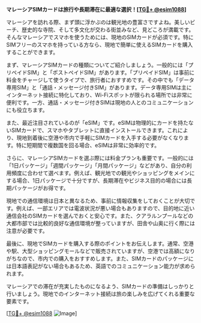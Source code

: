 **マレーシアSIMカードは旅行や長期滞在に最適な選択！[[TG💪+ @esim1088](https://t.me/s/esim1088)]**

マレーシアを訪れる際、まず頭に浮かぶのは観光地の豊富さですよね。美しいビーチ、歴史的な寺院、そして多文化が交わる街並みなど、見どころが満載です。そんなマレーシアでスマホを使うためには、現地のSIMカードが必須です。特にSIMフリーのスマホを持っている方なら、現地で簡単に使えるSIMカードを購入することができます。

まず、マレーシアSIMカードの種類についてご紹介しましょう。一般的には「プリペイドSIM」と「ポストペイドSIM」があります。「プリペイドSIM」は事前に料金をチャージして使うタイプで、旅行者におすすめです。その中でも「データ専用SIM」と「通話・メッセージ付きSIM」があります。データ専用SIMは主にインターネット接続に特化しており、Wi-Fiスポットが限られる場所では非常に便利です。一方、通話・メッセージ付きSIMは現地の人とのコミュニケーションにも役立ちます。

また、最近注目されているのが「eSIM」です。eSIMは物理的にカードを持たないSIMカードで、スマホやタブレットに直接インストールできます。これにより、現地到着後に空港や市内で手軽にSIMカードを入手する必要がなくなります。特に短期間で複数国を回る場合、eSIMは非常に効率的です。

さらに、マレーシアSIMカードを選ぶ際には料金プランも重要です。一般的には「1日パッケージ」「週間パッケージ」「月間パッケージ」などがあり、自分の利用頻度に合わせて選べます。例えば、観光地での観光やショッピングをメインにする場合、1日パッケージで十分ですが、長期滞在やビジネス目的の場合には長期パッケージがお得です。

現地での通信環境は日本と異なるため、事前に情報収集をしておくことが大切です。例えば、一部エリアでは電波状況が悪い場合もありますので、目的地に近い通信会社のSIMカードを選んでおくと安心です。また、クアラルンプールなどの大都市部では比較的良好な通信環境が整っていますが、田舎や山奥に行く際には注意が必要です。

最後に、現地でSIMカードを購入する際のポイントをお伝えします。通常、空港や駅、大型ショッピングモールなどで販売されていますが、空港では高額になりがちなので、市内での購入をおすすめします。また、SIMカードのパッケージには日本語表記がない場合もあるため、英語でのコミュニケーション能力が求められます。

マレーシアでの滞在が充実したものになるよう、SIMカードの準備はしっかりと行いましょう。現地でのインターネット接続は旅の楽しみを広げてくれる重要な要素です。

[[TG💪+ @esim1088](https://t.me/s/esim1088) ![Image](https://i.postimg.cc/Y0z9fWf4/image.png)]
